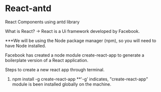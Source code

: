 # React-antd
React Components using antd library

What is React? -> React is a Ui framework developed by Facebook.

***We will be using the Node package manager (npm), so you will need to have Node installed.

Facebook has created a node module create-react-app to generate a boilerplate version of a React application. 

Steps to create a new react app through terminal.
1. npm install -g create-react-app
**'-g' indicates, "create-react-app" module is been installed globally on the machine.
